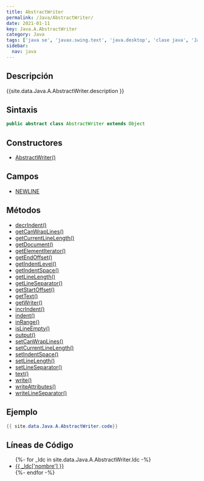 ```yaml
---
title: AbstractWriter
permalink: /Java/AbstractWriter/
date: 2021-01-11
key: Java.A.AbstractWriter
category: Java
tags: ['java se', 'javax.swing.text', 'java.desktop', 'clase java', 'Java 1.0']
sidebar: 
  nav: java
---
```


## Descripción
{{site.data.Java.A.AbstractWriter.description }}

## Sintaxis
~~~java
public abstract class AbstractWriter extends Object
~~~

## Constructores
* [AbstractWriter()](/Java/AbstractWriter/AbstractWriter/)

## Campos
* [NEWLINE](/Java/AbstractWriter/NEWLINE)

## Métodos
* [decrIndent()](/Java/AbstractWriter/decrIndent)
* [getCanWrapLines()](/Java/AbstractWriter/getCanWrapLines)
* [getCurrentLineLength()](/Java/AbstractWriter/getCurrentLineLength)
* [getDocument()](/Java/AbstractWriter/getDocument)
* [getElementIterator()](/Java/AbstractWriter/getElementIterator)
* [getEndOffset()](/Java/AbstractWriter/getEndOffset)
* [getIndentLevel()](/Java/AbstractWriter/getIndentLevel)
* [getIndentSpace()](/Java/AbstractWriter/getIndentSpace)
* [getLineLength()](/Java/AbstractWriter/getLineLength)
* [getLineSeparator()](/Java/AbstractWriter/getLineSeparator)
* [getStartOffset()](/Java/AbstractWriter/getStartOffset)
* [getText()](/Java/AbstractWriter/getText)
* [getWriter()](/Java/AbstractWriter/getWriter)
* [incrIndent()](/Java/AbstractWriter/incrIndent)
* [indent()](/Java/AbstractWriter/indent)
* [inRange()](/Java/AbstractWriter/inRange)
* [isLineEmpty()](/Java/AbstractWriter/isLineEmpty)
* [output()](/Java/AbstractWriter/output)
* [setCanWrapLines()](/Java/AbstractWriter/setCanWrapLines)
* [setCurrentLineLength()](/Java/AbstractWriter/setCurrentLineLength)
* [setIndentSpace()](/Java/AbstractWriter/setIndentSpace)
* [setLineLength()](/Java/AbstractWriter/setLineLength)
* [setLineSeparator()](/Java/AbstractWriter/setLineSeparator)
* [text()](/Java/AbstractWriter/text)
* [write()](/Java/AbstractWriter/write)
* [writeAttributes()](/Java/AbstractWriter/writeAttributes)
* [writeLineSeparator()](/Java/AbstractWriter/writeLineSeparator)

## Ejemplo
~~~java
{{ site.data.Java.A.AbstractWriter.code}}
~~~

## Líneas de Código
<ul>
{%- for _ldc in site.data.Java.A.AbstractWriter.ldc -%}
   <li>
       <a href="{{_ldc['url'] }}">{{ _ldc['nombre'] }}</a>
   </li>
{%- endfor -%}
</ul>
